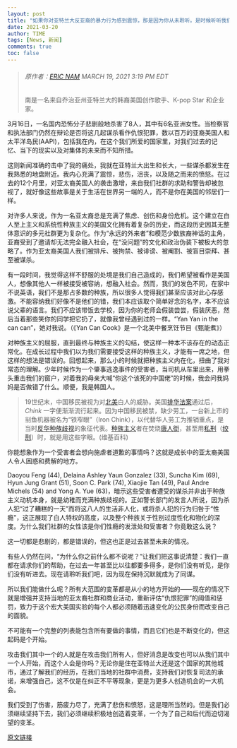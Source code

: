 ```yaml
---
layout: post
title: "如果你对亚特兰大反亚裔的暴力行为感到震惊，那是因为你从未聆听。是时候听听我们的声音了。"
date: 2021-03-20
author: TIME
tags: [News, 新闻]
comments: true
toc: false
---
```


> ###### 原作者：[ERIC NAM](https://time.com/author/eric-nam/) MARCH 19, 2021 3:19 PM EDT
>
> 南是一名来自乔治亚州亚特兰大的韩裔美国创作歌手、K-pop Star 和企业家。

3月16日，一名国内恐怖分子悲剧般地杀害了8人，其中有6名亚洲女性。当检察官和执法部门仍然在辩论是否将这几起谋杀看作仇恨犯罪，数以百万的亚裔美国人和太平洋岛民(AAPI)，包括我在内，在这个我们所爱的国家里，对我们过去的记忆、当下的现实以及对集体的未来而不知所措。

这则新闻准确的击中了我的痛处，我就在亚特兰大出生和长大，一些谋杀都发生在我熟悉的地盘附近。我内心充满了震惊，悲伤，沮丧，以及随之而来的愤怒。在过去的12个月里，对亚太裔美国人的袭击激增，来自我们社群的求助和警告却被忽视了，就好像这些故事是关于生活在世界另一端的人，而不是你在美国的邻居们一样。

对许多人来说，作为一名亚太裔总是充满了焦虑、创伤和身份危机。这个建立在白人至上主义和系统性种族主义的美国文化拥有着复杂的历史，而这段历史因其无整体意识的多元社群更为复杂化。作为“永远的外来者”和模范少数族裔神话的主角，亚裔受到了邀请却无法完全融入社会，在“没问题”的文化和政治伪装下被极大的忽略了。作为亚太裔美国人我们被排斥、被拘禁、被诽谤、被阉割、被盲目崇拜、甚至被谋杀。

有一段时间，我觉得这样不舒服的处境是我们自己造成的，我们希望被看作是美国人，想像其他人一样被接受被容纳，想融入社会。然而，我们的发色不同，在家中不说英语，我们不是那占多数的种族，所以很多人觉得我们甚至应该对此心存感激。不能容纳我们好像不是他们的错，我们本应该取个简单好念的名字，本不应该说父辈的语言。我们不应该带饭去学校，因为你的老师会假装尝尝，假装厌恶，然后当着那些笑你的同学把它扔了，就像我曾经遇到过的一样。“Yan Yan in the can can”，她对我说。（《Yan Can Cook》是一个北美中餐烹饪节目《甄能煮》）

对种族主义的屈服，直到最终与种族主义的勾结，使这样一种本不该存在的动态正常化。在成长过程中我们以为我们需要接受这样的种族主义，才能有一席之地，但这样的想法是错误的。回想起来，那么小的时候就把种族主义内在化，扭曲了我对常态的理解。少年时候作为一个肇事逃逸事件的受害者，当司机从车里出来，用拳头重击我们的窗户，对着我的母亲大喊“你这个该死的中国佬”的时候，我会问我妈妈是否做错了什么。顺便，我是韩国人。

> 19世纪末，中国移民被视为对[北美](https://zh.wikipedia.org/wiki/北美)白人的威胁。美国[排华法案](https://zh.wikipedia.org/wiki/排华法案)通过后，*Chink* 一字便渐渐流行起来。因为中国移民被禁，缺少劳工，一台新上市的㓥鱼机器被名为“铁窄眼”（Iron Chink），以代替华人劳工为推销重点，是当时[反华](https://zh.wikipedia.org/wiki/反華)[种族歧视](https://zh.wikipedia.org/wiki/種族歧視)的象征代表。[种族主义](https://zh.wikipedia.org/wiki/種族主義)者在焚烧[唐人街](https://zh.wikipedia.org/wiki/唐人街)，甚至用[私刑](https://zh.wikipedia.org/wiki/私刑)（[绞刑](https://zh.wikipedia.org/wiki/絞刑)）时，就是用这些字眼。(维基百科)

你能想象作为一个受害者会想向施虐者道歉的事情吗？这就是成长中的亚太裔美国人令人困惑和费解的地方。

Daoyou Feng (44), Delaina Ashley Yaun Gonzalez (33), Suncha Kim (69), Hyun Jung Grant (51), Soon C. Park (74), Xiaojie Tan (49), Paul Andre Michels (54) and Yong A. Yue (63)，暗示这些受害者遭受的谋杀并非出于种族主义动机本身，就是幼稚而充满种族歧视的。正如警长部门的发言人所说，因为杀人犯“过了糟糕的一天”而将这八人的生活非人化，或将杀人犯的行为归咎于“性瘾”，这正展现了白人特权的高度，以及整个种族关于性别过度性化和物化的深度。为什么我们社群的女性该是你们性瘾的发泄处和受害者？你竟敢这么说？

这一切都是悲剧的，都是错误的，但这也正是过去甚至未来的情况。

有些人仍然在问，“为什么你之前什么都不说呢？”让我们把这事说清楚：我们一直都在请求你们的帮助，在过去一年甚至比以往都要多得多，是你们没有听见，是你们没有听进去。现在请聆听我们吧，因为现在保持沉默就成为了同谋。

所以我们能做什么呢？所有大范围的变革都是从小的地方开始的——现在的情况下就是增强并支持当地的亚太裔社群和商业活动，重新评估“仇恨犯罪”的阈值和惩罚，致力于这个宏大美国实验的每个人都必须随着迅速变化的公民身份而改变自己的面貌。

不可能有一个完整的列表能包含所有要做的事情，而且它们也是不断变化的，但这起码是个开始。

攻击我们其中一个的人就是在攻击我们所有人，但好消息是改变也可以从我们其中一个人开始，而这个人会是你吗？无论你是住在亚特兰大还是这个国家的其他城市，通过了解我们的经历，在我们当地的社群中消费，支持我们对恢复司法的承诺，来增强自己，这不仅是在纠正不平等现象，更是为更多人创造机会的一大机会。

我们受到了伤害，筋疲力尽了，充满了悲伤和愤怒，这是理所当然的。但是我们必须继续坚持下去，我们必须继续积极地创造着变革，一个为了自己和后代而迫切渴望的变革。

[原文链接](https://t.co/akpkjx9fNJ?amp=1)

